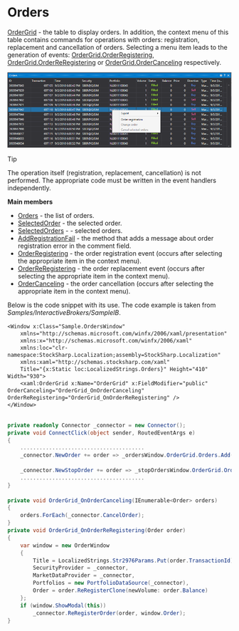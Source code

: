 # Orders

[OrderGrid](xref:StockSharp.Xaml.OrderGrid) \- the table to display orders. In addition, the context menu of this table contains commands for operations with orders: registration, replacement and cancellation of orders. Selecting a menu item leads to the generation of events: [OrderGrid.OrderRegistering](xref:StockSharp.Xaml.OrderGrid.OrderRegistering), [OrderGrid.OrderReRegistering](xref:StockSharp.Xaml.OrderGrid.OrderReRegistering) or [OrderGrid.OrderCanceling](xref:StockSharp.Xaml.OrderGrid.OrderCanceling) respectively.

![GUI OrderGrid](../images/GUI_OrderGrid.png)

> [!TIP]
> The operation itself (registration, replacement, cancellation) is not performed. The appropriate code must be written in the event handlers independently.

**Main members**

- [Orders](xref:StockSharp.Xaml.OrderGrid.Orders) \- the list of orders.
- [SelectedOrder](xref:StockSharp.Xaml.OrderGrid.SelectedOrder) \- the selected order.
- [SelectedOrders](xref:StockSharp.Xaml.OrderGrid.SelectedOrders) \- \- selected orders.
- [AddRegistrationFail](xref:StockSharp.Xaml.OrderGrid.AddRegistrationFail(StockSharp.BusinessEntities.OrderFail)) \- the method that adds a message about order registration error in the comment field.
- [OrderRegistering](xref:StockSharp.Xaml.OrderGrid.OrderRegistering) \- the order registration event (occurs after selecting the appropriate item in the context menu).
- [OrderReRegistering](xref:StockSharp.Xaml.OrderGrid.OrderReRegistering) \- the order replacement event (occurs after selecting the appropriate item in the context menu).
- [OrderCanceling](xref:StockSharp.Xaml.OrderGrid.OrderCanceling) \- the order cancellation (occurs after selecting the appropriate item in the context menu).

Below is the code snippet with its use. The code example is taken from *Samples\/InteractiveBrokers\/SampleIB*. 

```xaml
<Window x:Class="Sample.OrdersWindow"
    xmlns="http://schemas.microsoft.com/winfx/2006/xaml/presentation"
    xmlns:x="http://schemas.microsoft.com/winfx/2006/xaml"
    xmlns:loc="clr-namespace:StockSharp.Localization;assembly=StockSharp.Localization"
    xmlns:xaml="http://schemas.stocksharp.com/xaml"
    Title="{x:Static loc:LocalizedStrings.Orders}" Height="410" Width="930">
	<xaml:OrderGrid x:Name="OrderGrid" x:FieldModifier="public" OrderCanceling="OrderGrid_OnOrderCanceling" OrderReRegistering="OrderGrid_OnOrderReRegistering" />
</Window>
	  				
```
```cs
private readonly Connector _connector = new Connector();
private void ConnectClick(object sender, RoutedEventArgs e)
{
 	.......................................	
	_connector.NewOrder += order => _ordersWindow.OrderGrid.Orders.Add(order);
	
	_connector.NewStopOrder += order => _stopOrdersWindow.OrderGrid.Orders.Add(order);
	.......................................			
}
              	
private void OrderGrid_OnOrderCanceling(IEnumerable<Order> orders)
{
	orders.ForEach(_connector.CancelOrder);
}
private void OrderGrid_OnOrderReRegistering(Order order)
{
	var window = new OrderWindow
	{
		Title = LocalizedStrings.Str2976Params.Put(order.TransactionId),
		SecurityProvider = _connector,
		MarketDataProvider = _connector,
		Portfolios = new PortfolioDataSource(_connector),
		Order = order.ReRegisterClone(newVolume: order.Balance)
	};
	if (window.ShowModal(this))
		_connector.ReRegisterOrder(order, window.Order);
}
	  				
```

